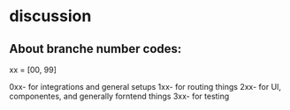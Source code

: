 # discussion

## About branche number codes:
xx = [00, 99]

0xx- for integrations and general setups
1xx- for routing things
2xx- for UI, componentes, and generally forntend things
3xx- for testing 